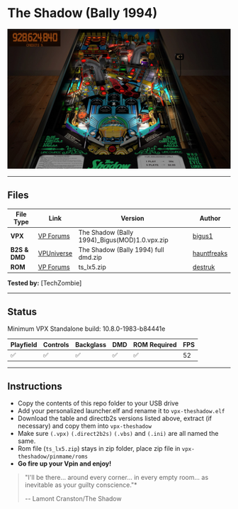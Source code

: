 # The Shadow (Bally 1994)

![Table Preview](../../images/vpx-theshadow-table.jpg)

---

## Files
| File Type | Link | Version | Author |  
|-----------|--------|----------|--------------|
| **VPX**  | [ VP Forums](https://www.vpforums.org/index.php?app=downloads&showfile=17050) | The Shadow (Bally 1994)_Bigus(MOD)1.0.vpx.zip | [bigus1](https://www.vpforums.org/index.php?showuser=107629) |
| **B2S & DMD** | [VPUniverse](https://vpuniverse.com/files/file/12214-the-shadow-bally-1994-b2s-with-full-dmd/) | The Shadow (Bally 1994) full dmd.zip | [hauntfreaks](https://vpuniverse.com/profile/5216-hauntfreaks/) |
| **ROM** | [VP Forums](https://www.vpforums.org/index.php?app=downloads&showfile=212) | ts_lx5.zip | [destruk](https://www.vpforums.org/index.php?showuser=5) |

**Tested by:** [TechZombie]

---


## Status 

Minimum VPX Standalone build: 10.8.0-1983-b84441e

| Playfield | Controls | Backglass | DMD | ROM Required | FPS | 
|-----------|----------|-----------|-----|--------------|-----|
| :white_check_mark: | :white_check_mark: | :white_check_mark: | :white_check_mark: | :white_check_mark: | 52 |

---

## Instructions

- Copy the contents of this repo folder to your USB drive
- Add your personalized launcher.elf and rename it to `vpx-theshadow.elf`
- Download the table and directb2s versions listed above, extract (if necessary) and copy them into `vpx-theshadow`
- Make sure `(.vpx)` `(.direct2b2s)` `(.vbs)` and `(.ini)` are all named the same. 
- Rom file (`ts_lx5.zip`) stays in zip folder, place zip file in `vpx-theshadow/pinmame/roms`
- **Go fire up your Vpin and enjoy!**
> "I'll be there... around every corner... in every empty room... as inevitable as your guilty conscience."*
> 
>  -- Lamont Cranston/The Shadow
